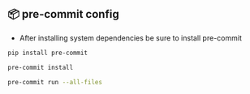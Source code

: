 ## 📦 pre-commit config

- After installing system dependencies be sure to install pre-commit

```bash
pip install pre-commit

pre-commit install

pre-commit run --all-files
```
